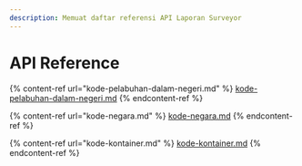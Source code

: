 ```yaml
---
description: Memuat daftar referensi API Laporan Surveyor
---
```


# API Reference

{% content-ref url="kode-pelabuhan-dalam-negeri.md" %}
[kode-pelabuhan-dalam-negeri.md](kode-pelabuhan-dalam-negeri.md)
{% endcontent-ref %}

{% content-ref url="kode-negara.md" %}
[kode-negara.md](kode-negara.md)
{% endcontent-ref %}

{% content-ref url="kode-kontainer.md" %}
[kode-kontainer.md](kode-kontainer.md)
{% endcontent-ref %}
